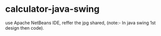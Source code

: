 # calculator-java-swing

use Apache NetBeans IDE, reffer the jpg shared, (note:- In java swing 1st design then code).
